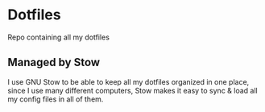 # Dotfiles
Repo containing all my dotfiles

## Managed by Stow
I use GNU Stow to be able to keep all my dotfiles organized in one place, since I use many different computers, Stow makes it easy to sync & load all my config files in all of them.

